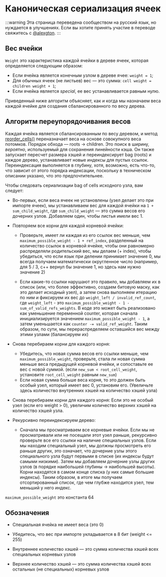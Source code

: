 # Каноническая сериализация ячеек

:::warning
Эта страница переведена сообществом на русский язык, но нуждается в улучшениях. Если вы хотите принять участие в переводе свяжитесь с [@alexgton](https://t.me/alexgton).
:::

## Вес ячейки

`Weight` это характеристика каждой ячейки в дереве ячеек, которая определяется следующим образом:

- Если ячейка является конечным узлом в дереве ячее: `weight = 1`;
- Для обычных ячеек (не листьев) вес — это сумма: `cell weight = children weight + 1`;
- Если ячейка является *special*, ее вес устанавливается равным нулю.

Приведенный ниже алгоритм объясняет, как и когда мы назначаем веса каждой ячейке для создания сбалансированного по весу дерева.

## Алгоритм переупорядочивания весов

Каждая ячейка является сбалансированным по весу деревом, и метод [reorder_cells()](https://github.com/ton-blockchain/ton/blob/15088bb8784eb0555469d223cd8a71b4e2711202/crypto/vm/boc.cpp#L249) переназначает веса на основе совокупного веса потомков. Порядок обхода — roots -> children. Это поиск в ширину, *вероятно*, используемый для сохранения линейности кэша. Он также запускает пересчет размера хэшей и переиндексирует bag (roots) и каждое дерево, устанавливает новые индексы для пустых ссылок. Переиндексация выполняется в глубину, хотя, возможно, есть что-то, что зависит от этого порядка индексации, поскольку в техническом описании указано, что это предпочтительнее.

Чтобы следовать сериализации bag of cells исходного узла, вам следует:

- Во-первых, если веса ячеек не установлены (узел делает это при импорте ячеек), мы устанавливаем вес для каждой ячейки на `1 + sum_child_weight`, где `sum_child_weight` — это сумма весов его дочерних узлов. Добавляем один, чтобы листья имели вес 1.

- Повторяем все корни для каждой корневой ячейки:
  - Проверьте, имеет ли каждая из его ссылок вес меньше, чем `maximum_possible_weight - 1 + ref_index`, разделенный на количество ссылок в корневой ячейке, чтобы они равномерно распределяли родительский вес, мы делаем (+ index), чтобы убедиться, что если язык при делении принимает значение 0, мы всегда получаем математически округленное число (например, для 5 / 3, c++ вернул бы значение 1, но здесь нам нужно значение 2)

  - Если какие-то ссылки нарушают это правило, мы добавляем их в список (или, что более эффективно, создаем битовую маску, как это делает исходный узел), а затем снова выполняем итерацию по ним и фиксируем их вес до `weight_left / invalid_ref_count`, где `weight_left` - это `maximum_possible_weight - 1 - sum_of_valid_refs_weights`. В коде это может быть реализовано как уменьшение переменной counter, которая сначала инициализируется значением `maximum_possible_weight - 1`, а затем уменьшается как `counter -= valid_ref_weight`. Таким образом, по сути, мы перераспределяем оставшийся вес между этими узлами (балансируем их)

- Снова перебираем корни для каждого корня:
  - Убедитесь, что новая сумма весов его ссылки меньше, чем `maximum_possible_weight`, проверьте, стала ли новая сумма меньше веса предыдущей корневой ячейки, и сопоставьте ее вес с новой суммой. (если `new_sum < root_cell_weight`, установите `root_cell_weight` равным `new_sum`)
  - Если новая сумма больше веса корня, то это должен быть особый узел, который имеет вес 0, установим его. (Увеличьте здесь количество внутренних хэшей на количество хэшей узла)

- Снова перебираем корни для каждого корня: Если это не особый узел (если его weight > 0), увеличим количество верхних хэшей на количество хэшей узла.

- Рекурсивно переиндексируем дерево:
  - Сначала мы просматриваем все корневые ячейки. Если мы не просматривали или не посещали этот узел раньше, рекурсивно проверьте все его ссылки на наличие специальных узлов. Если мы находим специальный узел, мы должны просмотреть его раньше других, это означает, что дочерние узлы этого специального узла будут первыми в списке (их индексы будут самыми низкими). Затем мы добавляем дочерние узлы других узлов (в порядке наибольшей глубины -> наибольшей высоты). Корни находятся в самом конце списка (у них самые большие индексы). Таким образом, в итоге мы получаем отсортированный список, где чем глубже находится узел, тем меньший у него индекс.

`maximum_possible_weight` это константа 64

## Обозначения

- Специальная ячейка не имеет веса (это 0)

- Убедитесь, что вес при импорте укладывается в 8 бит (weight \<= 255)

- Внутреннее количество хэшей — это сумма количества хэшей всех специальных корневых узлов

- Верхнее количество хэшей — это сумма количества хэшей всех остальных (не специальных) корневых узлов
